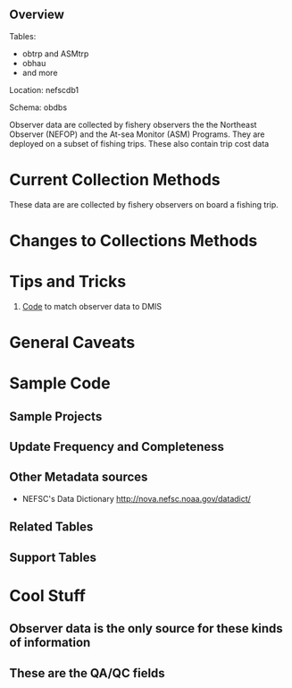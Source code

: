 ## Overview

Tables: 

* obtrp and ASMtrp
* obhau
* and more  

Location: nefscdb1

Schema: obdbs

Observer data are collected by fishery observers the the Northeast Observer  (NEFOP) and the At-sea Monitor (ASM) Programs. They are deployed on a subset of fishing trips.  These also contain trip cost data
        
# Current Collection Methods
These data are are collected by fishery observers on board a fishing trip.

# Changes to Collections Methods

# Tips and Tricks
1.  [Code](/code_fragments/DMIS_observer_match.sas) to match observer data to DMIS 

# General Caveats

# Sample Code

## Sample Projects

## Update Frequency and Completeness


## Other Metadata sources
+ NEFSC's Data Dictionary  http://nova.nefsc.noaa.gov/datadict/


## Related Tables


## Support Tables

# Cool Stuff

##  Observer data is the only source for these kinds of information


## These are the QA/QC fields 


